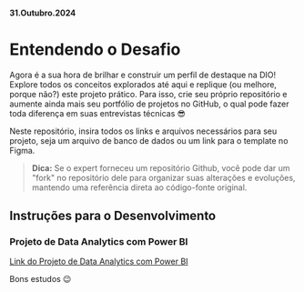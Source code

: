 #### 31.Outubro.2024

# Entendendo o Desafio

Agora é a sua hora de brilhar e construir um perfil de destaque na DIO! Explore todos os conceitos explorados até aqui e replique (ou melhore, porque não?) este projeto prático. Para isso, crie seu próprio repositório e aumente ainda mais seu portfólio de projetos no GitHub, o qual pode fazer toda diferença em suas entrevistas técnicas 😎

Neste repositório, insira todos os links e arquivos necessários para seu projeto, seja um arquivo de banco de dados ou um link para o template no Figma.

> **Dica:** Se o expert forneceu um repositório Github, você pode dar um "fork" no repositório dele para organizar suas alterações e evoluções, mantendo uma referência direta ao código-fonte original.

## Instruções para o Desenvolvimento

### Projeto de Data Analytics com Power BI

[Link do Projeto de Data Analytics com Power BI](https://academiapme-my.sharepoint.com/personal/renato_dio_me/_layouts/15/onedrive.aspx?id=%2Fpersonal%2Frenato%5Fdio%5Fme%2FDocuments%2FDigital%20Innovation%20One%2Fslides%20aulas%20diversas%2FTrilhas%2FPower%20Bi%2FM%C3%B3dulo%205%20%2D%20Data%20Analytics%20%26%20Storytelling%20com%20Power%20BI%2FProjeto%20de%20Data%20Analytics%20com%20Power%20BI&ga=1)

Bons estudos 😉

